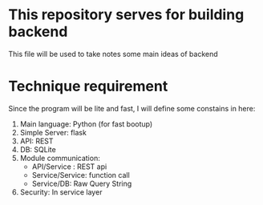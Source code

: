 # This repository serves for building backend
This file will be used to take notes some main ideas of backend

# Technique requirement
Since the program will be lite and fast, I will define some constains in here:
1. Main language: Python (for fast bootup)
2. Simple Server: flask
3. API: REST
4. DB: SQLite
5. Module communication:
    - API/Service : REST api
    - Service/Service: function call
    - Service/DB: Raw Query String
6. Security: In service layer

